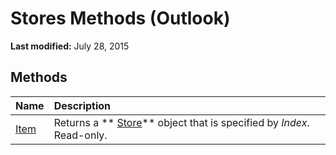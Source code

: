 
# Stores Methods (Outlook)

 **Last modified:** July 28, 2015


## Methods



|**Name**|**Description**|
|:-----|:-----|
| [Item](b516241a-7baf-b04b-027d-25de80058fbe.md)|Returns a  ** [Store](1eb22fe9-8849-7476-5388-2515b48591b9.md)** object that is specified by _Index_. Read-only.|
